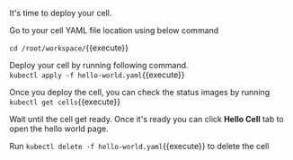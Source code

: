 It's time to deploy your cell. 

Go to your cell YAML file location using below command

`cd /root/workspace/`{{execute}}

Deploy your cell by running following command.  
`kubectl apply -f hello-world.yaml`{{execute}}

Once you deploy the cell, you can check the status images by running `kubectl get cells`{{execute}}

Wait until the cell get ready. Once it's ready you can click **Hello Cell** tab to open the hello world page.

Run `kubectl delete -f hello-world.yaml`{{execute}} to delete the cell

